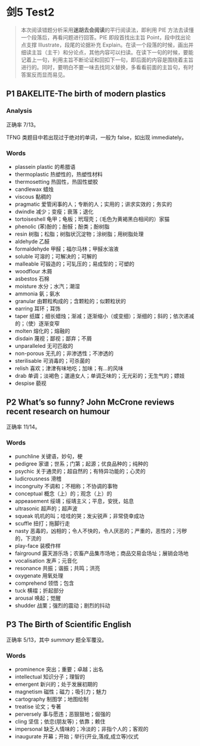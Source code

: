 # 剑5 Test2

> 本次阅读错题分析采用**迷胡去会阅读**的平行阅读法，即利用 PIE 方法去读懂一个段落后，再看问题进行回答。PIE 即段首找出主旨 Point，段中找出论点支撑 Illustrate，段尾的论据补充 Explain。在读一个段落的时候，画出并细读主旨（主干）和分论点，其他内容可以扫读。在读下一句的时候，要能记着上一句，利用主旨不断论证和回扣下一句，即后面的内容是围绕着主旨进行的。同时，要明白不要一味去找同义替换，多看看前面的主旨句，有时答案反而显而易见。

## P1 BAKELITE-The birth of modern plastics

### Analysis

正确率 7/13。

TFNG 类题目中若出现过于绝对的单词，一般为 false，如出现 immediately。

### Words

- plassein plastic 的希腊语
- thermoplastic 热塑性的，热塑性材料
- thermosetting 热固性，热固性塑胶
- candlewax 蜡烛
- viscous 黏稠的
- pragmatic 爱管闲事的人；专断的人；实用的；讲求实效的；务实的
- dwindle 减少；变瘦；衰落；退化
- tortoiseshell 龟甲；龟板；玳瑁壳；（毛色为黄褐黑白相间的）家猫
- phenolic (苯)酚的；酚醛；酚类；酚树脂
- resin 树脂；松脂；树脂状沉淀物；涂树脂；用树脂处理
- aldehyde 乙醛
- formaldehyde 甲醛；福尔马林；甲醛水溶液
- soluble 可溶的；可解决的；可解的
- malleable 可锻造的；可轧压的；易成型的；可塑的
- woodflour 木屑
- asbestos 石棉
- moisture 水分；水汽；潮湿
- ammonia 氨；氨水
- granular 由颗粒构成的；含颗粒的；似颗粒状的
- earring 耳环；耳饰
- taper 纸媒；细长蜡烛；渐减；逐渐缩小（或变细）；渐细的；斜的；依次递减的；（使）逐渐变窄
- molten 熔化的；熔融的
- disdain 蔑视；鄙视；鄙弃；不屑
- unparalleled 无可匹敌的
- non-porous 无孔的；非渗透性；不渗透的
- sterilisable 可消毒的；可杀菌的
- relish 喜欢；津津有味地吃；加味；有…的风味
- drab 单调；淡褐色；邋遢女人；单调乏味的；无光彩的；无生气的；嫖妓
- despise 藐视

## P2 What’s so funny? John McCrone reviews recent research on humour

正确率 11/14。

### Words

- punchline 关键语，妙句，梗
- pedigree 家谱；世系；门第；起源；优良品种的；纯种的
- psychic 关于通灵的；超自然的；有特异功能的；心灵的
- ludicrousness 滑稽
- incongruity 不调和；不相称；不协调的事物
- conceptual 概念（上）的；观念（上）的
- appeasement 绥靖；绥靖主义；平息，安抚，姑息
- ultrasonic 超声的；超声波
- squeak 叽叽的叫；哇哇的哭；发尖锐声；非常侥幸成功
- scuffle 扭打；拖脚行走
- nasty 恶毒的，凶相的；令人不快的，令人厌恶的；严重的，恶性的；污秽的，下流的
- play-face 装模作样
- fairground 露天游乐场；农畜产品集市场地；商品交易会场址；展销会场地
- vocalisation 发声；元音化
- resonance 共振；谐振；共鸣；洪亮
- oxygenate 用氧处理
- comprehend 领悟；包含
- tuck 横褶；折起部分
- arousal 唤起；觉醒
- shudder 战栗；强烈的震动；剧烈的抖动

## P3 The Birth of Scientific English

正确率 5/13，其中 *summary* 题全军覆没。

### Words

- prominence 突出；重要；卓越；出名
- intellectual 知识分子；理智的
- emergent 新兴的；处于发展初期的
- magnetism 磁性；磁力；吸引力；魅力
- cartography 制图学；地图绘制
- treatise 论文；专著
- perversely 事与愿违；恶狠狠地；倔强的
- cling 坚信；依恋(朋友等)；依靠；赖住
- impersonal 缺乏人情味的；冷淡的；非指个人的；客观的
- inaugurate 开幕；开始；举行(开业,落成,成立等)仪式
